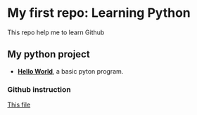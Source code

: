 # My first repo: Learning Python
This repo help me to learn Github
## My python project
* **[Hello World](Hello/hello_world)**, a basic pyton program.
### Github instruction
[This file](Hello\python_coding_resources.md)
